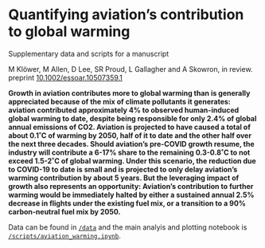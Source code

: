 # Quantifying aviation’s contribution to global warming

Supplementary data and scripts for a manuscript

M Klöwer, M Allen, D Lee, SR Proud, L Gallagher and A Skowron, in review. preprint [10.1002/essoar.10507359.1](https://www.essoar.org/doi/10.1002/essoar.10507359.1)


**Growth in aviation contributes more to global warming than is generally
appreciated because of the mix of climate pollutants it generates: aviation
contributed approximately 4% to observed human-induced global warming to date,
despite being responsible for only 2.4% of global annual emissions of CO2.
Aviation is projected to have caused a total of about 0.1˚C of warming by 2050,
half of it to date and the other half over the next three decades.
Should aviation’s pre-COVID growth resume, the industry will contribute a
6-17% share to the remaining 0.3-0.8˚C to not exceed 1.5-2˚C of global warming.
Under this scenario, the reduction due to COVID-19 to date is small and is projected
to only delay aviation’s warming contribution by about 5 years. But the leveraging
impact of growth also represents an opportunity: Aviation’s contribution to further
warming would be immediately halted by either a sustained annual 2.5% decrease in
flights under the existing fuel mix, or a transition to a 90% carbon-neutral fuel
mix by 2050.**

Data can be found in [`/data`](https://github.com/milankl/FlyingClimate/tree/main/data)
and the main analyis and plotting notebook is
[`/scripts/aviation_warming.ipynb`](https://github.com/milankl/FlyingClimate/blob/main/scripts/aviation_warming.ipynb).
